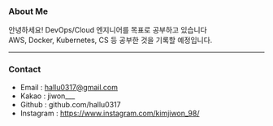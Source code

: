 ### About Me

안녕하세요! DevOps/Cloud 엔지니어를 목표로 공부하고 있습니다  
AWS, Docker, Kubernetes, CS 등 공부한 것을 기록할 예정입니다.

---

### Contact

- Email : hallu0317@gmail.com
- Kakao : jiwon\_\_\_
- Github : github.com/hallu0317
- Instagram : https://www.instagram.com/kimjiwon_98/
